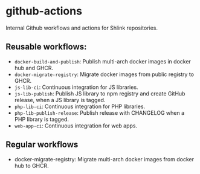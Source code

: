 # github-actions

Internal Github workflows and actions for Shlink repositories.

## Reusable workflows:

* `docker-build-and-publish`: Publish multi-arch docker images in docker hub and GHCR.
* `docker-migrate-registry`: Migrate docker images from public registry to GHCR.
* `js-lib-ci`: Continuous integration for JS libraries.
* `js-lib-publish`: Publish JS library to npm registry and create GitHub release, when a JS library is tagged.
* `php-lib-ci`: Continuous integration for PHP libraries.
* `php-lib-publish-release`: Publish release with CHANGELOG when a PHP library is tagged.
* `web-app-ci`: Continuous integration for web apps.

## Regular workflows

* docker-migrate-registry: Migrate multi-arch docker images from docker hub to GHCR.
